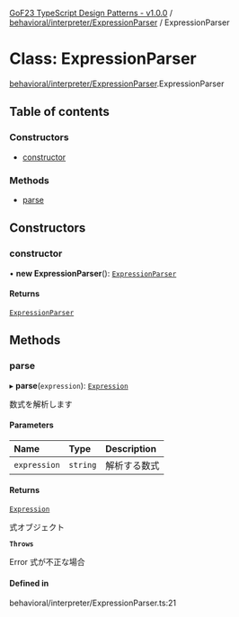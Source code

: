 [GoF23 TypeScript Design Patterns - v1.0.0](../README.md) / [behavioral/interpreter/ExpressionParser](../modules/behavioral_interpreter_ExpressionParser.md) / ExpressionParser

# Class: ExpressionParser

[behavioral/interpreter/ExpressionParser](../modules/behavioral_interpreter_ExpressionParser.md).ExpressionParser

## Table of contents

### Constructors

- [constructor](behavioral_interpreter_ExpressionParser.ExpressionParser.md#constructor)

### Methods

- [parse](behavioral_interpreter_ExpressionParser.ExpressionParser.md#parse)

## Constructors

### constructor

• **new ExpressionParser**(): [`ExpressionParser`](behavioral_interpreter_ExpressionParser.ExpressionParser.md)

#### Returns

[`ExpressionParser`](behavioral_interpreter_ExpressionParser.ExpressionParser.md)

## Methods

### parse

▸ **parse**(`expression`): [`Expression`](../interfaces/behavioral_interpreter_Expression.Expression.md)

数式を解析します

#### Parameters

| Name | Type | Description |
| :------ | :------ | :------ |
| `expression` | `string` | 解析する数式 |

#### Returns

[`Expression`](../interfaces/behavioral_interpreter_Expression.Expression.md)

式オブジェクト

**`Throws`**

Error 式が不正な場合

#### Defined in

behavioral/interpreter/ExpressionParser.ts:21
